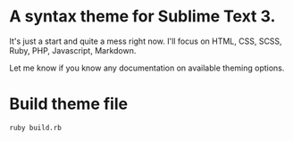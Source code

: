 # A syntax theme for Sublime Text 3.

It's just a start and quite a mess right now.
I'll focus on HTML, CSS, SCSS, Ruby, PHP, Javascript, Markdown.

Let me know if you know any documentation on available theming options.

# Build theme file

	ruby build.rb
